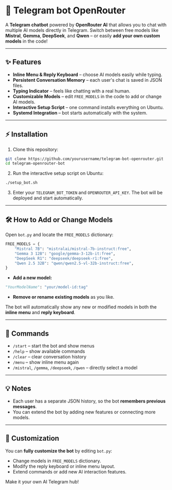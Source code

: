 # 🚀 Telegram bot OpenRouter

A **Telegram chatbot** powered by **OpenRouter AI** that allows you to chat with multiple AI models directly in Telegram. Switch between free models like **Mistral**, **Gemma**, **DeepSeek**, and **Qwen** – or easily **add your own custom models** in the code!

---

## ✨ Features

- **Inline Menu & Reply Keyboard** – choose AI models easily while typing.
- **Persistent Conversation Memory** – each user's chat is saved in JSON files.
- **Typing Indicator** – feels like chatting with a real human.
- **Customizable Models** – edit `FREE_MODELS` in the code to add or change AI models.
- **Interactive Setup Script** – one command installs everything on Ubuntu.
- **Systemd Integration** – bot starts automatically with the system.

---

## ⚡ Installation

1. Clone this repository:
```bash
git clone https://github.com/yourusername/telegram-bot-openrouter.git
cd telegram-openrouter-bot
```

2. Run the interactive setup script on Ubuntu:
```bash
./setup_bot.sh
```

3. Enter your `TELEGRAM_BOT_TOKEN` and `OPENROUTER_API_KEY`. The bot will be deployed and start automatically.

---

## 🛠 How to Add or Change Models

Open `bot.py` and locate the `FREE_MODELS` dictionary:

```python
FREE_MODELS = {
    "Mistral 7B": "mistralai/mistral-7b-instruct:free",
    "Gemma 3 12B": "google/gemma-3-12b-it:free",
    "DeepSeek R1": "deepseek/deepseek-r1:free",
    "Qwen 2.5 32B": "qwen/qwen2.5-vl-32b-instruct:free",
}
```

- **Add a new model:**
```python
"YourModelName": "your/model-id:tag"
```
- **Remove or rename existing models** as you like.

The bot will automatically show any new or modified models in both the **inline menu** and **reply keyboard**.

---

## 📝 Commands

- `/start` – start the bot and show menus
- `/help` – show available commands
- `/clear` – clear conversation history
- `/menu` – show inline menu again
- `/mistral`, `/gemma`, `/deepseek`, `/qwen` – directly select a model

---

## 💡 Notes

- Each user has a separate JSON history, so the bot **remembers previous messages**.
- You can extend the bot by adding new features or connecting more models.

---

## 🎨 Customization

You can **fully customize the bot** by editing `bot.py`:

- Change models in `FREE_MODELS` dictionary.
- Modify the reply keyboard or inline menu layout.
- Extend commands or add new AI interaction features.

Make it your own AI Telegram hub!
